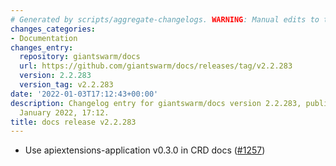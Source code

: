 ```yaml
---
# Generated by scripts/aggregate-changelogs. WARNING: Manual edits to this files will be overwritten.
changes_categories:
- Documentation
changes_entry:
  repository: giantswarm/docs
  url: https://github.com/giantswarm/docs/releases/tag/v2.2.283
  version: 2.2.283
  version_tag: v2.2.283
date: '2022-01-03T17:12:43+00:00'
description: Changelog entry for giantswarm/docs version 2.2.283, published on 03
  January 2022, 17:12.
title: docs release v2.2.283
---
```


- Use apiextensions-application v0.3.0 in CRD docs ([#1257](https://github.com/giantswarm/docs/pull/1257))
